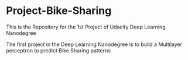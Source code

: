 # Project-Bike-Sharing
This is the Repository for the 1st Project of Udacity Deep Learning Nanodegree

The first project in the Deep Learning Nanodegree is to build a Multilayer perceptron to predict Bike Sharing patterns
